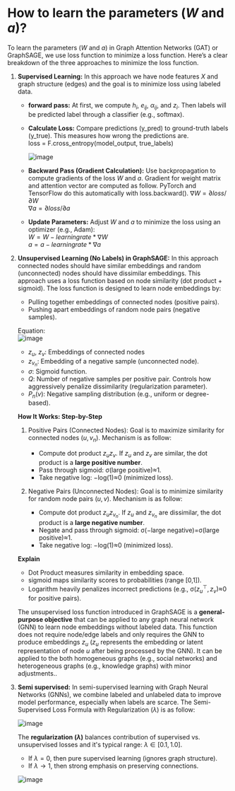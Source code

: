 # How to learn the parameters ($W$ and $a$)?
To learn the parameters ($W$ and $a$) in Graph Attention Networks (GAT) or GraphSAGE, we use loss function to minimize a loss function. Here’s a clear breakdown of the three approaches to minimize the loss function.
1. **Supervised Learning:** In this approach we have node features $X$ and graph structure (edges) and the goal is to minimize loss using labeled data.  
   * **forward pass:** At first, we compute $h_i$, $e_{ij}$, $α_{ij}$, and $z_i$. Then labels will be predicted label through a classifier (e.g., softmax).
   * **Calculate Loss:** Compare predictions (y_pred) to ground-truth labels (y_true). This measures how wrong the predictions are.  
     loss = F.cross_entropy(model_output, true_labels)

     ![image](https://github.com/user-attachments/assets/0f97b4d1-99fa-4256-8844-06d3852a08da)

   * **Backward Pass (Gradient Calculation):** Use backpropagation to compute gradients of the loss $W$ and $a$. Gradient for weight matrix and attention vector are computed as follow. PyTorch and TensorFlow do this automatically with loss.backward(). 
    $∇W = ∂loss/∂W$   
    $∇a = ∂loss/∂a$

   * **Update Parameters:** Adjust $W$ and $a$ to minimize the loss using an optimizer (e.g., Adam):  
     $W = W - learningrate * ∇W$  
     $a = a - learningrate * ∇a$  
     
1. **Unsupervised Learning (No Labels) in GraphSAGE:** In this approach connected nodes should have similar embeddings and random (unconnected) nodes should have dissimilar embeddings. This approach uses a loss function based on node similarity (dot product + sigmoid). The loss function is designed to learn node embeddings by:  
   * Pulling together embeddings of connected nodes (positive pairs).  
   * Pushing apart embeddings of random node pairs (negative samples).
     
   Equation:  
   ![image](https://github.com/user-attachments/assets/5144a0d9-a4e2-48dd-b8cc-fe9def4308fa)

   * $z_u$, $z_v$: Embeddings of connected nodes
   * $z_{v_n}$: Embedding of a negative sample (unconnected node).
   * $σ$: Sigmoid function.
   * $Q$: Number of negative samples per positive pair. Controls how aggressively penalize dissimilarity (regularization parameter).
   * $P_n(v)$: Negative sampling distribution (e.g., uniform or degree-based).

   **How It Works: Step-by-Step**   
   1. Positive Pairs (Connected Nodes): Goal is to maximize similarity for connected nodes ($u,v_n$). Mechanism is as follow:
      * Compute dot product $z_u z_v$. If $z_u$ and $z_v$ are similar, the dot product is a **large positive number**.
      * Pass through sigmoid: σ(large positive)≈1.
      * Take negative log: −log(1)≈0 (minimized loss).
        
   2. Negative Pairs (Unconnected Nodes): Goal is to minimize similarity for random node pairs ($u,v$). Mechanism is as follow:  
      * Compute dot product $z_u z_{v_n}$. If $z_u$ and $z_{v_n}$ are dissimilar, the dot product is a **large negative number**.  
      * Negate and pass through sigmoid: σ(−large negative)=σ(large positive)≈1.
      * Take negative log: −log(1)≈0 (minimized loss).

   **Explain**  
   * Dot Product measures similarity in embedding space.
   * sigmoid maps similarity scores to probabilities (range [0,1]).
   * Logarithm heavily penalizes incorrect predictions (e.g., σ($z_u^⊤,z_v$)≈0 for positive pairs).
  
    The unsupervised loss function introduced in GraphSAGE is a **general-purpose objective** that can be applied to any graph neural network (GNN) to learn node embeddings without labeled data. This function does not require node/edge labels and only requires the GNN to produce embeddings $z_u$ ($z_u$ represents the embedding or latent representation of node $u$ after being processed by the GNN). It can be applied to the both homogeneous graphs (e.g., social networks) and heterogeneous graphs (e.g., knowledge graphs) with minor adjustments..
     
2. **Semi supervised:** In semi-supervised learning with Graph Neural Networks (GNNs), we combine labeled and unlabeled data to improve model performance, especially when labels are scarce. The Semi-Supervised Loss Formula with Regularization ($λ$) is as follow:

   ![image](https://github.com/user-attachments/assets/41a5954f-f7c7-45c5-9a4c-e11ac358d3cf)

   The **regularization ($λ$)** balances contribution of supervised vs. unsupervised losses and it's typical range: $λ∈[0.1,1.0]$.
   * If $λ=0$, then pure supervised learning (ignores graph structure).
   * If $λ → 1$, then strong emphasis on preserving connections.

   ![image](https://github.com/user-attachments/assets/81554ae2-ab58-4280-b31a-5d9a08c7c9b4)
